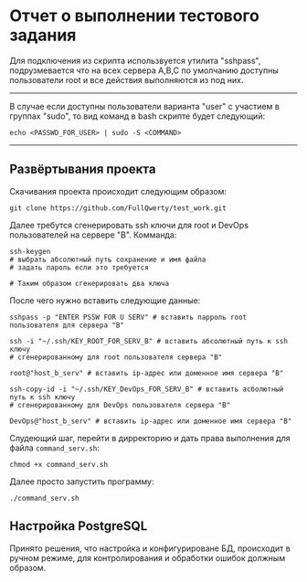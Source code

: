 # Отчет о выполнении тестового задания

Для подключения из скрипта использвуется утилита "sshpass",
подрузмевается что на всех сервера A,B,C по умолчанию доступны
пользователи root и все действия выполняются из под них.
***
В случае если доступны пользователи варианта "user" с участием 
в группах "sudo", то вид команд в bash скрипте будет следующий:
``` shell
echo <PASSWD_FOR_USER> | sudo -S <COMMAND>
```
***
## Развёртывания проекта
Скачивания проекта происходит следующим образом:
``` shell
git clone https://github.com/FullQwerty/test_work.git
```
Далее требутся сгенерировать ssh ключи для root и DevOps пользователей
на сервере "B". Комманда:
``` shell
ssh-keygen
# выбрать абсолютный путь сохранение и имя файла
# задать пароль если это требуется

# Таким образом сгенерировать два ключа
```
После чего нужно вставить следующие данные:
``` shell
sshpass -p "ENTER PSSW FOR U SERV" # вставить парроль root пользователя для сервера "B"

ssh -i "~/.ssh/KEY_ROOT_FOR_SERV_B" # вставить абсолютный путь к ssh ключу 
# сгенерированному для root пользователя сервера "B"

root@"host_b_serv" # вставить ip-адрес или доменное имя сервера "B"

ssh-copy-id -i "~/.ssh/KEY_DevOps_FOR_SERV_B" # вставить асболютный путь к ssh ключу
# сгенерированному для DevOps пользователя сервера "B"

DevOps@"host_b_serv" # вставить ip-адрес или доменное имя сервера "B"
```

Слудеющий шаг, перейти в дирректорию и дать права выполнения
для файла `command_serv.sh`:
```shell
chmod +x command_serv.sh
```
Далее просто запустить программу:
``` shell
./command_serv.sh
```
## Настройка PostgreSQL
Принято решения, что настройка и конфигурироване БД, происходит в
ручном режиме, для контролирования и обработки ошибок должным образом.
